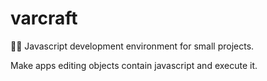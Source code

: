 # varcraft
🧙‍♂️ Javascript development environment for small projects.

Make apps editing objects contain javascript and execute it.